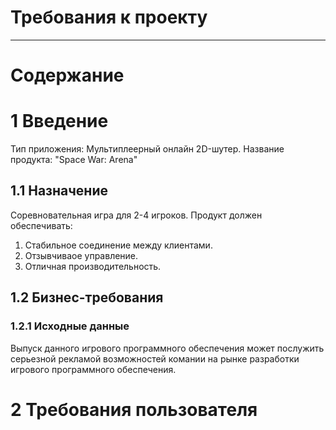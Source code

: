 # Требования к проекту
---

# Содержание


# 1 Введение

Тип приложения: Мультиплеерный онлайн 2D-шутер.
Название продукта: "Space War: Arena"

## 1.1 Назначение

Соревновательная игра для 2-4 игроков.
Продукт должен обеспечивать:
1) Стабильное соединение между клиентами.
2) Отзывчиваое управление.
3) Отличная производительность.

## 1.2 Бизнес-требования

### 1.2.1 Исходные данные

Выпуск данного игрового программного обеспечения может послужить серьезной рекламой возможностей комании на рынке разработки игрового программного обеспечения.

# 2 Требования пользователя

